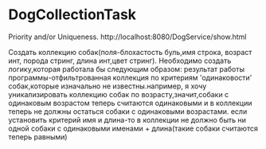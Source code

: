 # DogCollectionTask
Priority and/or Uniqueness.       http://localhost:8080/DogService/show.html

Создать коллекцию собак(поля-блохастость буль,имя строка, возраст инт, порода стринг, длина инт,цвет стринг).
Необходимо создать логику,которая работала бы следующим образом:
результат работы программы-отфильтрованная коллекция по критериям 'одинаковости' собак,которые изначально не известны.например,
я хочу уникализировать коллекцию собак по возрасту,значит,собаки с одинаковым возрастом теперь считаются одинаковыми 
и в коллекции теперь не должны остаться собаки с одинаковыми возрастами.
если установить критерий имя и длина-то в коллекции не должно быть ни одной собаки с одинаковыми именами + длина(такие собаки считаются теперь равными)

